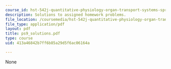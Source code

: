 ```yaml
---
course_id: hst-542j-quantitative-physiology-organ-transport-systems-spring-2004
description: Solutions to assigned homework problems.
file_location: /coursemedia/hst-542j-quantitative-physiology-organ-transport-systems-spring-2004/413a46842b7ff6b85a29d5f6ac06164a_ps9_solutions.pdf
file_type: application/pdf
layout: pdf
title: ps9_solutions.pdf
type: course
uid: 413a46842b7ff6b85a29d5f6ac06164a

---
```

None